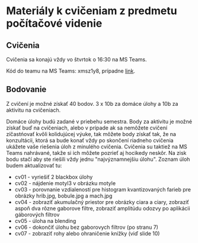 # Materiály k cvičeniam z predmetu počítačové videnie

## Cvičenia

Cvičenia sa konajú vždy vo štvrtok o 16:30 na MS Teams.

Kód do teamu na MS Teams: xmsz1y8, prípadne [link](https://teams.microsoft.com/l/team/19%3a18c7a59c4b19447a9c7cc5e3c9a864c5%40thread.tacv2/conversations?groupId=326840ad-2e1a-40a0-8963-aed317786ad2&tenantId=ce31478d-6e7a-4ce7-8670-a5b9d51884f9).


## Bodovanie

Z cvičení je možné získať 40 bodov. 3 x 10b za domáce úlohy a 10b za aktivitu na cvičeniach.

Domáce úlohy budú zadané v priebehu semestra. Body za aktivitu je možné získať buď na cvičeniach, alebo v prípade ak sa nemôžete cvičení zíčastńovať kvôli kolidujúcej výuke, tak môžete body získať tak, že na konzultácii, ktorá sa bude konať vždy po skončení riadneho cvičenia ukážete vaše riešenia úloh z minulého cvičenia. Cvičenia su taktiež na MS Teams nahrávané, takže si ich môžete pozrieť aj hocikedy neskôr. Na zisk bodu stačí aby ste riešili vždy jednu "najvýznamnejšiu úlohu". Zoznam úloh budem aktualizovať tu:

* cv01 - vyriešiť 2 blackbox úlohy
* cv02 - nájdenie motyl3 v obrázku motyle
* cv03 - porovnanie vzdialeností pre histogram kvantizovaných farieb pre obrázky hrib.jpg, bobule.jpg a mach.jpg 
* cv04 - zobraziť akumulačný priestor pre obrázky ciara a ciary, zobraziť aspoň dva rôzne gaborove filtre, zobraziť amplitúdu odozvy po aplikácii gáborových filtrov
* cv05 - úloha na blending
* cv06 - dokončiť úlohu bez gaborovych filtrov (po stranu 7)
* cv07 - zobraziť rohy alebo ohraničenie knížky (viď slide 10)

